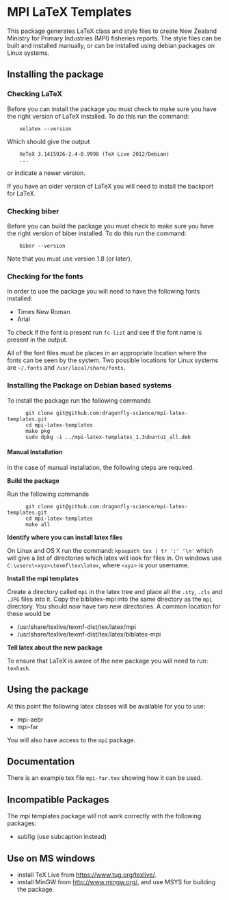 MPI LaTeX Templates
=========================

This package generates LaTeX class and style files to create New Zealand Ministry for Primary Industries (MPI) 
fisheries reports. The style files can be built and installed manually, or can be installed using debian packages on
Linux systems.

## Installing the package

### Checking LaTeX
Before you can install the package you must check to make sure you
have the right version of LaTeX installed. To do this run the command:

        xelatex --version

Which should give the output

        XeTeX 3.1415926-2.4-0.9998 (TeX Live 2012/Debian)
        ...

or indicate a newer version.

If you have an older version of LaTeX you will need to install the backport for
LaTeX. 

### Checking biber
Before you can build the package you must check to make sure you
have the right version of biber installed. To do this run the command:

        biber --version

Note that you must use version 1.8 (or later). 

### Checking for the fonts

In order to use the package you will need to have the following fonts installed:

 - Times New Roman
 - Arial

To check if the font is present run `fc-list` and see if the font name is present
in the output.

All of the font files must be places in an appropriate location 
where the fonts can be seen by the system. Two possible locations for Linux 
systems are `~/.fonts` and `/usr/local/share/fonts`.


### Installing the Package on Debian based systems

To install the package run the following commands

          git clone git@github.com:dragonfly-science/mpi-latex-templates.git
          cd mpi-latex-templates
          make pkg
          sudo dpkg -i ../mpi-latex-templates_1.3ubuntu1_all.deb


#### Manual Installation

In the case of manual installation, the following steps are required. 

**Build the package** 

Run the following commands

          git clone git@github.com:dragonfly-science/mpi-latex-templates.git
          cd mpi-latex-templates
          make all

**Identify where you can install latex files**

On Linux and OS X run the command: `kpsepath tex | tr ':' '\n'` which will give a list
of directories which latex will look for files in. On windows use 
`C:\users\<xyz>\texmf\tex\latex`, where `<xyz>` is your username.

**Install the mpi templates**

Create a directory called `mpi` in the latex tree and place all the `.sty`,
`.cls` and `.JPG` files into it. Copy the biblatex-mpi into the same directory as the 
`mpi` directory. You should now have two new directories. A common 
location for these would be 

 * /usr/share/texlive/texmf-dist/tex/latex/mpi
 * /usr/share/texlive/texmf-dist/tex/latex/biblatex-mpi

**Tell latex about the new package**

To ensure that LaTeX is aware of the new package you will need to run: `texhash`.


## Using the package

At this point the following latex classes will be available for you to use:

 - mpi-aebr
 - mpi-far

You will also have access to the `mpi` package.


## Documentation

There is an example tex file `mpi-far.tex` showing how it can be used. 


## Incompatible Packages

The mpi templates package will not work correctly with the following packages:

 - subfig (use subcaption instead)


## Use on MS windows

 - install TeX Live from https://www.tug.org/texlive/.
 - install MinGW from http://www.mingw.org/, and use MSYS for building the package.
